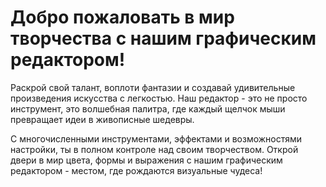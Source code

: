 # Добро пожаловать в мир творчества с нашим графическим редактором!

Раскрой свой талант, воплоти фантазии и создавай удивительные произведения искусства с легкостью. Наш редактор - это не просто инструмент, это волшебная палитра, где каждый щелчок мыши превращает идеи в живописные шедевры.

С многочисленными инструментами, эффектами и возможностями настройки, ты в полном контроле над своим творчеством. Открой двери в мир цвета, формы и выражения с нашим графическим редактором - местом, где рождаются визуальные чудеса!
